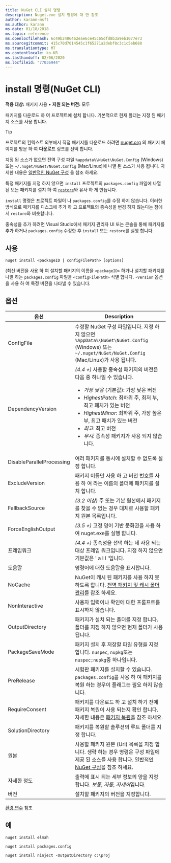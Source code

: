 ```yaml
---
title: NuGet CLI 설치 명령
description: Nuget.exe 설치 명령에 대 한 참조
author: karann-msft
ms.author: karann
ms.date: 01/18/2018
ms.topic: reference
ms.openlocfilehash: 6c49b2406462eae6ce45c65dfd8b3a9eb1077e73
ms.sourcegitcommit: 415c70d7014545c1f65271a2debf8c3c1c5eb688
ms.translationtype: MT
ms.contentlocale: ko-KR
ms.lasthandoff: 02/06/2020
ms.locfileid: "77036944"
---
```

# <a name="install-command-nuget-cli"></a>install 명령(NuGet CLI)

**적용 대상:** 패키지 사용 &bullet; **지원 되는 버전:** 모두

패키지를 다운로드 하 여 프로젝트에 설치 합니다. 기본적으로 현재 폴더는 지정 된 패키지 소스를 사용 합니다.

> [!Tip]
> 프로젝트의 컨텍스트 외부에서 직접 패키지를 다운로드 하려면 [nuget.org](https://www.nuget.org) 의 패키지 페이지를 방문 하 여 **다운로드** 링크를 선택 합니다.

지정 된 소스가 없으면 전역 구성 파일 `%appdata%\NuGet\NuGet.Config` (Windows) 또는 `~/.nuget/NuGet/NuGet.Config` (Mac/Linux)에 나열 된 소스가 사용 됩니다. 자세한 내용은 [일반적인 NuGet 구성](../../consume-packages/configuring-nuget-behavior.md) 을 참조 하세요.

특정 패키지를 지정 하지 않으면 `install` 프로젝트의 `packages.config` 파일에 나열 된 모든 패키지를 설치 하 여 [`restore`](cli-ref-restore.md)와 유사 하 게 만듭니다.

`install` 명령은 프로젝트 파일이 나 `packages.config`를 수정 하지 않습니다. 이러한 방식으로 패키지를 디스크에 추가 하 고 프로젝트의 종속성을 변경 하지 않는다는 점에서 `restore`와 비슷합니다.

종속성을 추가 하려면 Visual Studio에서 패키지 관리자 UI 또는 콘솔을 통해 패키지를 추가 하거나 `packages.config` 수정한 후 `install` 또는 `restore`를 실행 합니다.

## <a name="usage"></a>사용

```cli
nuget install <packageID | configFilePath> [options]
```

(최신 버전을 사용 하 여 설치할 패키지의 이름을 `<packageID>` 하거나 설치할 패키지를 나열 하는 `packages.config` 파일을 `<configFilePath>` 식별 합니다. `-Version` 옵션을 사용 하 여 특정 버전을 나타낼 수 있습니다.

## <a name="options"></a>옵션

| 옵션 | Description |
| --- | --- |
| ConfigFile | 수정할 NuGet 구성 파일입니다. 지정 하지 않으면 `%AppData%\NuGet\NuGet.Config` (Windows) 또는 `~/.nuget/NuGet/NuGet.Config` (Mac/Linux)가 사용 됩니다.|
| DependencyVersion | *(4.4 +)* 사용할 종속성 패키지의 버전은 다음 중 하나일 수 있습니다.<br/><ul><li>*가장 낮음* (기본값): 가장 낮은 버전</li><li>*HighestPatch*: 최하위 주, 최저 부, 최고 패치가 있는 버전</li><li>*HighestMinor*: 최하위 주, 가장 높은 부, 최고 패치가 있는 버전</li><li>*최고*: 최고 버전</li><li>*무시*: 종속성 패키지가 사용 되지 않습니다.</li></ul> |
| DisableParallelProcessing | 여러 패키지를 동시에 설치할 수 없도록 설정 합니다. |
| ExcludeVersion | 패키지 이름만 사용 하 고 버전 번호를 사용 하 여 라는 이름의 폴더에 패키지를 설치 합니다. |
| FallbackSource | *(3.2 이상)* 주 또는 기본 원본에서 패키지를 찾을 수 없는 경우 대체로 사용할 패키지 원본 목록입니다. |
| ForceEnglishOutput | *(3.5 +)* 고정 영어 기반 문화권을 사용 하 여 nuget.exe를 실행 합니다. |
| 프레임워크 | *(4.4 +)* 종속성을 선택 하는 데 사용 되는 대상 프레임 워크입니다. 지정 하지 않으면 기본값은 ' a l l '입니다. |
| 도움말 | 명령어에 대한 도움말을 표시합니다. |
| NoCache | NuGet이 캐시 된 패키지를 사용 하지 못하도록 합니다. [전역 패키지 및 캐시 폴더 관리](../../consume-packages/managing-the-global-packages-and-cache-folders.md)를 참조 하세요. |
| NonInteractive | 사용자 입력이나 확인에 대한 프롬프트를 표시하지 않습니다. |
| OutputDirectory | 패키지가 설치 되는 폴더를 지정 합니다. 폴더를 지정 하지 않으면 현재 폴더가 사용 됩니다. |
| PackageSaveMode | 패키지 설치 후 저장할 파일 유형을 지정 합니다. `nuspec`, `nupkg`또는 `nuspec;nupkg`중 하나입니다. |
| PreRelease | 시험판 패키지를 설치할 수 있습니다. `packages.config`를 사용 하 여 패키지를 복원 하는 경우이 플래그는 필요 하지 않습니다. |
| RequireConsent | 패키지를 다운로드 하 고 설치 하기 전에 패키지 복원이 사용 되는지 확인 합니다. 자세한 내용은 [패키지 복원](../../consume-packages/package-restore.md)을 참조 하세요. |
| SolutionDirectory | 패키지를 복원할 솔루션의 루트 폴더를 지정 합니다. |
| 원본 | 사용할 패키지 원본 (Url) 목록을 지정 합니다. 생략 하는 경우 명령은 구성 파일에 제공 된 소스를 사용 합니다. [일반적인 NuGet 구성](../../consume-packages/configuring-nuget-behavior.md)을 참조 하세요. |
| 자세한 정도 | 출력에 표시 되는 세부 정보의 양을 지정 합니다. *보통*, *자동*, *자세히*입니다. |
| 버전 | 설치할 패키지의 버전을 지정합니다. |

[환경 변수](cli-ref-environment-variables.md) 참조

## <a name="examples"></a>예

```cli
nuget install elmah

nuget install packages.config

nuget install ninject -OutputDirectory c:\proj
```

